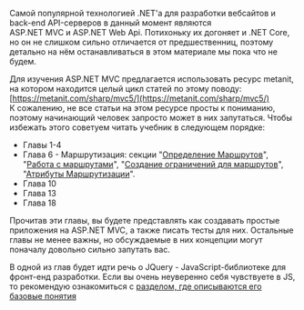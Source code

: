 Самой популярной технологией .NET'а для разработки вебсайтов и back-end API-серверов в данный момент являются  
ASP.NET MVC и ASP.NET Web Api. Потихоньку их догоняет и .NET Core, но он не слишком сильно отличается от предшественниц, поэтому детально на нём останавливаться в этом материале мы пока что не будем.

Для изучения ASP.NET MVC предлагается использовать ресурс metanit, на котором находится целый цикл статей по этому поводу:  
[https://metanit.com/sharp/mvc5/](https://metanit.com/sharp/mvc5/)  
К сожалению, не все статьи на этом ресурсе просты к пониманию, поэтому начинающий человек запросто может в них запутаться. Чтобы избежать этого советуем читать учебник в следующем порядке:

* Главы 1-4
* Глава 6 - Маршрутизация: секции "[Определение Маршрутов](https://metanit.com/sharp/mvc5/6.1.php)", "[Работа с маршрутами](https://metanit.com/sharp/mvc5/6.2.php)", "[Создание ограничений для маршрутов](https://metanit.com/sharp/mvc5/6.3.php)", "[Атрибуты Маршрутизации](https://metanit.com/sharp/mvc5/6.7.php)".
* Глава 10
* Глава 13
* Глава 18

Прочитав эти главы, вы будете представлять как создавать простые приложения на ASP.NET MVC, а также писать тесты для них. Остальные главы не менее важны, но обсуждаемые в них концепции могут поначалу довольно сильно запутать вас.



В одной из глав будет идти речь о JQuery - JavaScript-библиотеке для фронт-енд разработки. Если вы очень неуверенно себя чувствуете в JS, то рекомендую ознакомиться с [разделом, где описываются его базовые понятия](/net/javascript.md)

